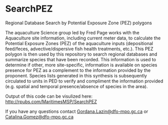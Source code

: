 # SearchPEZ
Regional Database Search by Potential Exposure Zone (PEZ) polygons

The aquaculture Science group led by Fred Page works with the Aquaculture site information, including current meter data, to calculate the Potential Exposure Zones (PEZ) of the aquaculture inputs (depositional feed/feces, advective/dispersive fish health treatments, etc.). This PEZ polygon is then used by this repository to search regional databases and summarize species that have been recorded. This information is used to determine if other, more site-specific, information is available on species presence for PEZ as a complement to the information provided by the proponent. Species lists generated in this synthesis is subsequently circulated to units in PED to verify and compliment the information provided (e.g. spatial and temporal presence/absence of species in the area). 

Output of this code can be visulized here: http://rpubs.com/MaritimesMSP/SearchPEZ

If you have any questions contact Gordana.Lazin@dfo-mpo.gc.ca or Catalina.Gomez@dfo-mpo.gc.ca 

